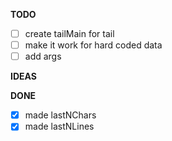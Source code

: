 **TODO**

- [ ] create tailMain for tail
- [ ] make it work for hard coded data
- [ ] add args

**IDEAS**


**DONE**

- [x] made lastNChars
- [x] made lastNLines